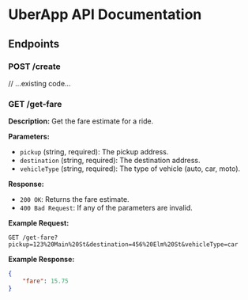 # UberApp API Documentation

## Endpoints

### POST /create
// ...existing code...

### GET /get-fare

**Description:** Get the fare estimate for a ride.

**Parameters:**
- `pickup` (string, required): The pickup address.
- `destination` (string, required): The destination address.
- `vehicleType` (string, required): The type of vehicle (auto, car, moto).

**Response:**
- `200 OK`: Returns the fare estimate.
- `400 Bad Request`: If any of the parameters are invalid.

**Example Request:**
```http
GET /get-fare?pickup=123%20Main%20St&destination=456%20Elm%20St&vehicleType=car
```

**Example Response:**
```json
{
    "fare": 15.75
}
```
